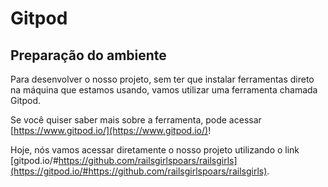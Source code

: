# Gitpod

## Preparação do ambiente

Para desenvolver o nosso projeto, sem ter que instalar ferramentas direto na máquina que estamos usando, vamos utilizar uma ferramenta chamada Gitpod.

Se você quiser saber mais sobre a ferramenta, pode acessar [https://www.gitpod.io/](https://www.gitpod.io/)!

Hoje, nós vamos acessar diretamente o nosso projeto utilizando o link [gitpod.io/#https://github.com/railsgirlspoars/railsgirls](https://gitpod.io/#https://github.com/railsgirlspoars/railsgirls).
